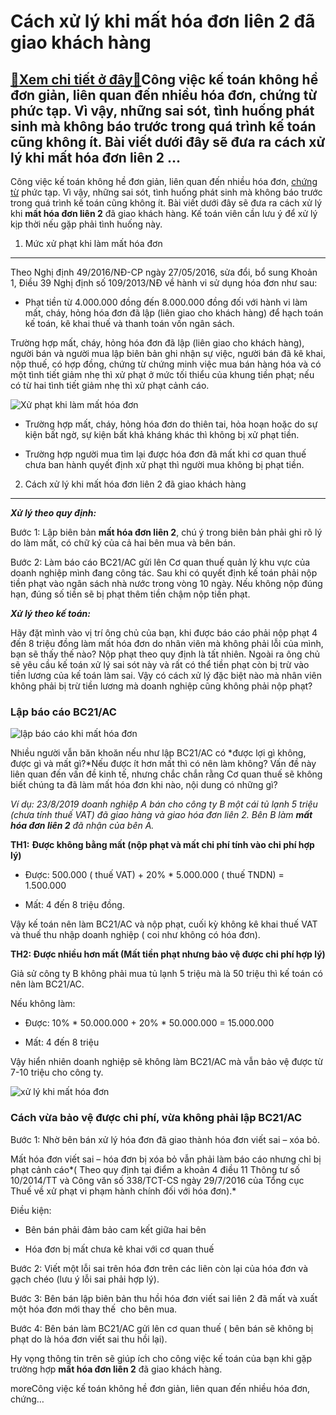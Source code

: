 Cách xử lý khi mất hóa đơn liên 2 đã giao khách hàng
====================================================

[:gift:Xem chi tiết ở đây:gift:](https://hddtvn.com/cach-xu-ly-khi-mat-hoa-don-lien-2-da-giao-khach-hang/)Công việc kế toán không hề đơn giản, liên quan đến nhiều hóa đơn, chứng từ phức tạp. Vì vậy, những sai sót, tình huống phát sinh mà không báo trước trong quá trình kế toán cũng không ít. Bài viết dưới đây sẽ đưa ra cách xử lý khi mất hóa đơn liên 2 …
----------------------------------------------------------------------------------------------------------------------------------------------------------------------------------------------------------------------------------------------------------

Công việc kế toán không hề đơn giản, liên quan đến nhiều hóa đơn, [chứng từ](#) phức tạp. Vì vậy, những sai sót, tình huống phát sinh mà không báo trước trong quá trình kế toán cũng không ít. Bài viết dưới đây sẽ đưa ra cách xử lý khi **mất hóa đơn liên 2** đã giao khách hàng. Kế toán viên cần lưu ý để xử lý kịp thời nếu gặp phải tình huống này.


1. Mức xử phạt khi làm mất hóa đơn
----------------------------------


Theo Nghị định 49/2016/NĐ-CP ngày 27/05/2016, sửa đổi, bổ sung Khoản 1, Điều 39 Nghị định số 109/2013/NĐ về hành vi sử dụng hóa đơn như sau:


+ Phạt tiền từ 4.000.000 đồng đến 8.000.000 đồng đối với hành vi làm mất, cháy, hỏng hóa đơn đã lập (liên giao cho khách hàng) để hạch toán kế toán, kê khai thuế và thanh toán vốn ngân sách.


Trường hợp mất, cháy, hỏng hóa đơn đã lập (liên giao cho khách hàng), người bán và người mua lập biên bản ghi nhận sự việc, người bán đã kê khai, nộp thuế, có hợp đồng, chứng từ chứng minh việc mua bán hàng hóa và có một tình tiết giảm nhẹ thì xử phạt ở mức tối thiểu của khung tiền phạt; nếu có từ hai tình tiết giảm nhẹ thì xử phạt cảnh cáo.


![Xử phạt khi làm mất hóa đơn](https://hddtvn.com/wp-content/uploads/2021/01/hoa-don-1-2.jpg)


+ Trường hợp mất, cháy, hỏng hóa đơn do thiên tai, hỏa hoạn hoặc do sự kiện bất ngờ, sự kiện bất khả kháng khác thì không bị xử phạt tiền.


+ Trường hợp người mua tìm lại được hóa đơn đã mất khi cơ quan thuế chưa ban hành quyết định xử phạt thì người mua không bị phạt tiền.


2. Cách xử lý khi mất hóa đơn liên 2 đã giao khách hàng
-------------------------------------------------------


***Xử lý theo quy định:***


Bước 1: Lập biên bản **mất hóa đơn liên 2**, chú ý trong biên bản phải ghi rõ lý do làm mất, có chữ ký của cả hai bên mua và bên bán.


Bước 2: Làm báo cáo BC21/AC gửi lên Cơ quan thuế quản lý khu vực của doanh nghiệp mình đang công tác. Sau khi có quyết định kế toán phải nộp tiền phạt vào ngân sách nhà nước trong vòng 10 ngày. Nếu không nộp đúng hạn, đúng số tiền sẽ bị phạt thêm tiền chậm nộp tiền phạt.


***Xử lý theo kế toán:***


Hãy đặt mình vào vị trí ông chủ của bạn, khi được báo cáo phải nộp phạt 4 đến 8 triệu đồng làm mất hóa đơn do nhân viên mà không phải lỗi của mình, bạn sẽ thấy thế nào? Nộp phạt theo quy định là tất nhiên. Ngoài ra ông chủ sẽ yêu cầu kế toán xử lý sai sót này và rất có thể tiền phạt còn bị trừ vào tiền lương của kế toán làm sai. Vậy có cách xử lý đặc biệt nào mà nhân viên không phải bị trừ tiền lương mà doanh nghiệp cũng không phải nộp phạt?


### Lập báo cáo BC21/AC


![lập báo cáo khi mất hóa đơn](https://hddtvn.com/wp-content/uploads/2021/01/loi_khi_su_dung_hoa_don_2408090424.jpg)


Nhiều người vẫn băn khoăn nếu như lập BC21/AC có *được lợi gì không, được gì và mất gì?*Nếu được ít hơn mất thì có nên làm không? Vấn đề này liên quan đến vấn đề kinh tế, nhưng chắc chắn rằng Cơ quan thuế sẽ không biết chúng ta đã làm mất hóa đơn khi nào, nội dung có những gì?


*Ví dụ: 23/8/2019 doanh nghiệp A bán cho công ty B một cái tủ lạnh 5 triệu (chưa tính thuế VAT) đã giao hàng và giao hóa đơn liên 2. Bên B làm **mất hóa đơn liên 2** đã nhận của bên A.*


**TH1:** **Được không bằng mất (nộp phạt và mất chi phí tính vào chi phí hợp lý)**


+ Được: 500.000 ( thuế VAT) + 20% * 5.000.000 ( thuế TNDN) = 1.500.000


+ Mất: 4 đến 8 triệu đồng.


Vậy kế toán nên làm BC21/AC và nộp phạt, cuối kỳ không kê khai thuế VAT và thuế thu nhập doanh nghiệp ( coi như không có hóa đơn).


**TH2: Được nhiều hơn mất (Mất tiền phạt nhưng bảo vệ được chi phí hợp lý)**


Giả sử công ty B không phải mua tủ lạnh 5 triệu mà là 50 triệu thì kế toán có nên làm BC21/AC.


Nếu không làm:


+ Được: 10% * 50.000.000 + 20% * 50.000.000 = 15.000.000


+ Mất: 4 đến 8 triệu


Vậy hiển nhiên doanh nghiệp sẽ không làm BC21/AC mà vẫn bảo vệ được từ 7-10 triệu cho công ty.


![xử lý khi mất hóa đơn](https://hddtvn.com/wp-content/uploads/2021/01/cálculo-13741537.jpg)


### Cách vừa bảo vệ được chi phí, vừa không phải lập BC21/AC


Bước 1: Nhờ bên bán xử lý hóa đơn đã giao thành hóa đơn viết sai – xóa bỏ.


Mất hóa đơn viết sai – hóa đơn bị xóa bỏ vẫn phải làm báo cáo nhưng chỉ bị phạt cảnh cáo*( Theo quy định tại điểm a khoản 4 điều 11 Thông tư số 10/2014/TT và Công văn số 338/TCT-CS ngày 29/7/2016 của Tổng cục Thuế về xử phạt vi phạm hành chính đối với hóa đơn).*


Điều kiện:


+ Bên bán phải đảm bảo cam kết giữa hai bên


+ Hóa đơn bị mất chưa kê khai với cơ quan thuế


Bước 2: Viết một lỗi sai trên hóa đơn trên các liên còn lại của hóa đơn và gạch chéo (lưu ý lỗi sai phải hợp lý).


Bước 3: Bên bán lập biên bản thu hồi hóa đơn viết sai liên 2 đã mất và xuất một hóa đơn mới thay thế  cho bên mua.


Bước 4: Bên bán làm BC21/AC gửi lên cơ quan thuế ( bên bán sẽ không bị phạt do là hóa đơn viết sai thu hồi lại).


Hy vọng thông tin trên sẽ giúp ích cho công việc kế toán của bạn khi gặp trường hợp **mất hóa đơn liên 2** đã giao khách hàng.



moreCông việc kế toán không hề đơn giản, liên quan đến nhiều hóa đơn, chứng…

